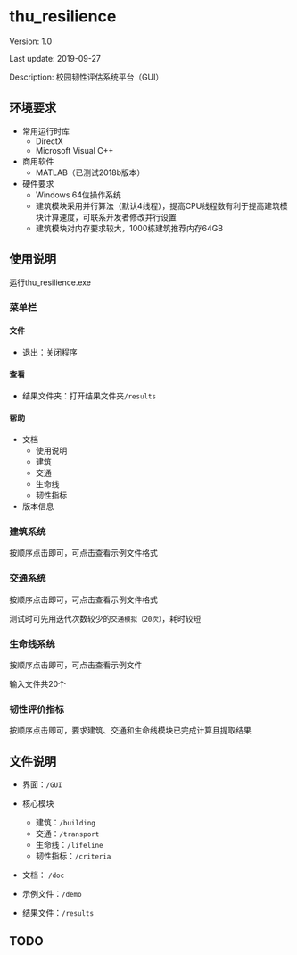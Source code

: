 # thu_resilience

Version: 1.0

Last update: 2019-09-27

Description: 校园韧性评估系统平台（GUI）

## 环境要求

- 常用运行时库
  - DirectX
  - Microsoft Visual C++
- 商用软件
  - MATLAB（已测试2018b版本）
- 硬件要求
  - Windows 64位操作系统
  - 建筑模块采用并行算法（默认4线程），提高CPU线程数有利于提高建筑模块计算速度，可联系开发者修改并行设置
  - 建筑模块对内存要求较大，1000栋建筑推荐内存64GB

## 使用说明

运行thu_resilience.exe

### 菜单栏

#### 文件

- 退出：关闭程序

#### 查看

- 结果文件夹：打开结果文件夹`/results`

#### 帮助

- 文档
  - 使用说明
  - 建筑
  - 交通
  - 生命线
  - 韧性指标
- 版本信息

### 建筑系统

按顺序点击即可，可点击查看示例文件格式

### 交通系统

按顺序点击即可，可点击查看示例文件格式

测试时可先用迭代次数较少的`交通模拟（20次）`，耗时较短

### 生命线系统

按顺序点击即可，可点击查看示例文件

输入文件共20个

### 韧性评价指标

按顺序点击即可，要求建筑、交通和生命线模块已完成计算且提取结果

## 文件说明

- 界面：`/GUI`
- 核心模块
  - 建筑：`/building`
  - 交通：`/transport`
  - 生命线：`/lifeline`
  - 韧性指标：`/criteria`
- 文档： `/doc`
- 示例文件：`/demo`

- 结果文件：`/results`

## TODO

